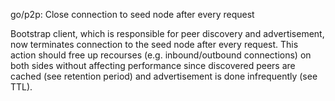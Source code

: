 go/p2p: Close connection to seed node after every request

Bootstrap client, which is responsible for peer discovery and advertisement,
now terminates connection to the seed node after every request. This action
should free up recourses (e.g. inbound/outbound connections) on both sides
without affecting performance since discovered peers are cached (see retention
period) and advertisement is done infrequently (see TTL).
